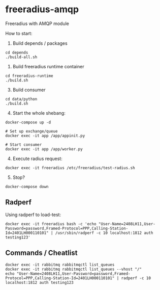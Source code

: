 # freeradius-amqp
Freeradius with AMQP module

How to start:
1. Build depends / packages
```
cd depends
./build-all.sh
```

1. Build freeradius runtime container
```
cd freeradius-runtime
./build.sh
```

3. Build consumer
```
cd data/python
./build.sh
```

4. Start the whole shebang:
```
docker-compose up -d

# Set up exchange/queue
docker exec -it app /app/appinit.py

# Start consumer
docker exec -it app /app/worker.py
```

4. Execute radius request:
```
docker exec -it freeradius /etc/freeradius/test-radius.sh
```

5. Stop?
```
docker-compose down
```

## Radperf 

Using radperf to load-test:
```
docker exec -it freeradius bash -c 'echo "User-Name=2408LH11,User-Password=password,Framed-Protocol=PPP,Calling-Station-Id=2401LH000110101" | /usr/sbin/radperf -c 10 localhost:1812 auth testing123'
```

## Commands / Cheatlist
```
docker exec -it rabbitmq rabbitmqctl list_queues
docker exec -it rabbitmq rabbitmqctl list_queues --vhost "/"
echo "User-Name=2408LH11,User-Password=password,Framed-Protocol=PPP,Calling-Station-Id=2401LH000110101" | radperf -c 10 localhost:1812 auth testing123
```
